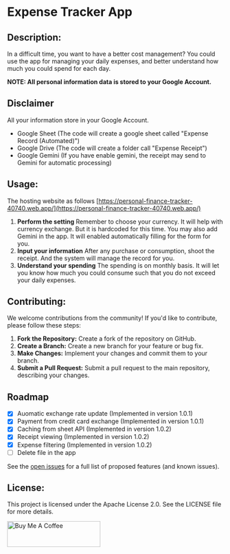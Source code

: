 # Expense Tracker App

## Description:
In a difficult time, you want to have a better cost management?
You could use the app for managing your daily expenses, and better understand how much you could spend for each day. 

**NOTE: All personal information data is stored to your Google Account.**

## Disclaimer
All your information store in your Google Account.
- Google Sheet (The code will create a google sheet called "Expense Record (Automated)")
- Google Drive (The code will create a folder call "Expense Receipt")
- Google Gemini (If you have enable gemini, the receipt may send to Gemini for automatic processing)

## Usage:
The hosting website as follows
[https://personal-finance-tracker-40740.web.app/](https://personal-finance-tracker-40740.web.app/)

1. **Perform the setting**
    Remember to choose your currency.  It will help with currency exchange.  But it is hardcoded for this time.
    You may also add Gemini in the app.  It will enabled automatically filling for the form for you.
2. **Input your information**
    After any purchase or consumption, shoot the receipt.  And the system will manage the record for you.
3. **Understand your spending**
    The spending is on monthly basis.  It will let you know how much you could consume such that you do not exceed your daily expenses.

## Contributing:
We welcome contributions from the community! If you'd like to contribute, please follow these steps:

1. **Fork the Repository:**
   Create a fork of the repository on GitHub.
2. **Create a Branch:**
   Create a new branch for your feature or bug fix.
3. **Make Changes:**
   Implement your changes and commit them to your branch.
4. **Submit a Pull Request:**
   Submit a pull request to the main repository, describing your changes.

## Roadmap
- [X] Auomatic exchange rate update (Implemented in version 1.0.1)
- [X] Payment from credit card exchange (Implemented in version 1.0.1)
- [X] Caching from sheet API (Implemented in version 1.0.2)
- [X] Receipt viewing (Implemented in version 1.0.2)
- [X] Expense filtering (Implemented in version 1.0.2)
- [ ] Delete file in the app

See the [open issues](https://github.com/othneildrew/Best-README-Template/issues) for a full list of proposed features (and known issues).

## License:
This project is licensed under the Apache License 2.0. See the LICENSE file for more details.

<a href="https://www.buymeacoffee.com/jeff214103" target="_blank"><img src="https://cdn.buymeacoffee.com/buttons/v2/default-yellow.png" alt="Buy Me A Coffee" style="height: 60px !important;width: 217px !important;" ></a>

